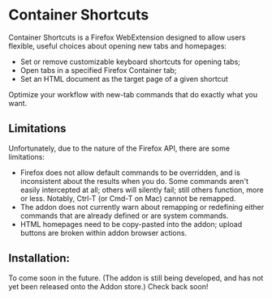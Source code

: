# Container Shortcuts

Container Shortcuts is a Firefox WebExtension designed to allow users flexible, useful choices about opening new tabs and homepages:
- Set or remove customizable keyboard shortcuts for opening tabs;
- Open tabs in a specified Firefox Container tab;
- Set an HTML document as the target page of a given shortcut

Optimize your workflow with new-tab commands that do exactly what you want.

## Limitations
Unfortunately, due to the nature of the Firefox API, there are some limitations:
- Firefox does not allow default commands to be overridden, and is inconsistent about the results when you do. Some commands aren't easily intercepted at all; others will silently fail; still others function, more or less. Notably, Ctrl-T (or Cmd-T on Mac) cannot be remapped.
- The addon does not currently warn about remapping or redefining either commands that are already defined or are system commands.
- HTML homepages need to be copy-pasted into the addon; upload buttons are broken within addon browser actions.

## Installation:
To come soon in the future. (The addon is still being developed, and has not yet been released onto the Addon store.) Check back soon!

